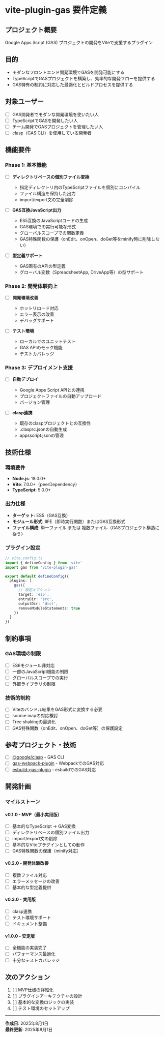 # vite-plugin-gas 要件定義

## プロジェクト概要

Google Apps Script (GAS) プロジェクトの開発をViteで支援するプラグイン

## 目的

- モダンなフロントエンド開発環境でGASを開発可能にする
- TypeScriptでGASプロジェクトを構築し、効率的な開発フローを提供する
- GAS特有の制約に対応した最適化とビルドプロセスを提供する

## 対象ユーザー

- [ ] GAS開発者でモダンな開発環境を使いたい人
- [ ] TypeScriptでGASを開発したい人
- [ ] チーム開発でGASプロジェクトを管理したい人
- [ ] clasp（GAS CLI）を使用している開発者

## 機能要件

### Phase 1: 基本機能
- [ ] **ディレクトリベースの個別ファイル変換**
  - 指定ディレクトリ内のTypeScriptファイルを個別にコンパイル
  - ファイル構造を保持した出力
  - import/export文の完全削除

- [ ] **GAS互換JavaScript出力**
  - ES5互換のJavaScriptコードの生成
  - GAS環境での実行可能な形式
  - グローバルスコープでの関数定義
  - GAS特殊関数の保護（onEdit、onOpen、doGet等をminify時に削除しない）

- [ ] **型定義サポート**
  - GAS固有のAPIの型定義
  - グローバル変数（SpreadsheetApp, DriveApp等）の型サポート

### Phase 2: 開発体験向上
- [ ] **開発環境改善**
  - ホットリロード対応
  - エラー表示の改善
  - デバッグサポート

- [ ] **テスト環境**
  - ローカルでのユニットテスト
  - GAS APIのモック機能
  - テストカバレッジ

### Phase 3: デプロイメント支援
- [ ] **自動デプロイ**
  - Google Apps Script APIとの連携
  - プロジェクトファイルの自動アップロード
  - バージョン管理

- [ ] **clasp連携**
  - 既存のclaspプロジェクトとの互換性
  - .clasprc.jsonの自動生成
  - appsscript.jsonの管理

## 技術仕様

### 環境要件
- **Node.js**: 18.0.0+
- **Vite**: 7.0.0+（peerDependency）
- **TypeScript**: 5.0.0+

### 出力仕様
- **ターゲット**: ES5（GAS互換）
- **モジュール形式**: IIFE（即時実行関数）またはGAS互換形式
- **ファイル構成**: 単一ファイル または 複数ファイル（GASプロジェクト構造に従う）

### プラグイン設定
```typescript
// vite.config.ts
import { defineConfig } from 'vite'
import gas from 'vite-plugin-gas'

export default defineConfig({
  plugins: [
    gas({
      // 設定オプション
      target: 'es5',
      entryDir: 'src',
      outputDir: 'dist',
      removeModuleStatements: true
    })
  ]
})
```

## 制約事項

### GAS環境の制限
- [ ] ES6モジュール非対応
- [ ] 一部のJavaScript機能の制限
- [ ] グローバルスコープでの実行
- [ ] 外部ライブラリの制限

### 技術的制約
- [ ] Viteのバンドル結果をGAS形式に変換する必要
- [ ] source mapの対応検討
- [ ] Tree shakingの最適化
- [ ] GAS特殊関数（onEdit、onOpen、doGet等）の保護設定

## 参考プロジェクト・技術

- [ ] [@google/clasp](https://github.com/google/clasp) - GAS CLI
- [ ] [gas-webpack-plugin](https://github.com/fossamagna/gas-webpack-plugin) - WebpackでのGAS対応
- [ ] [esbuild-gas-plugin](https://github.com/mahaker/esbuild-gas-plugin) - esbuildでのGAS対応

## 開発計画

### マイルストーン

#### v0.1.0 - MVP（最小実用版）
- [ ] 基本的なTypeScript → GAS変換
- [ ] ディレクトリベースの個別ファイル出力
- [ ] import/export文の削除
- [ ] 基本的なViteプラグインとしての動作
- [ ] GAS特殊関数の保護（minify対応）

#### v0.2.0 - 開発体験改善
- [ ] 複数ファイル対応
- [ ] エラーメッセージの改善
- [ ] 基本的な型定義提供

#### v0.3.0 - 実用版
- [ ] clasp連携
- [ ] テスト環境サポート
- [ ] ドキュメント整備

#### v1.0.0 - 安定版
- [ ] 全機能の実装完了
- [ ] パフォーマンス最適化
- [ ] 十分なテストカバレッジ

## 次のアクション

1. [ ] MVP仕様の詳細化
2. [ ] プラグインアーキテクチャの設計
3. [ ] 基本的な変換ロジックの実装
4. [ ] テスト環境のセットアップ

---

**作成日**: 2025年8月1日  
**最終更新**: 2025年8月1日
